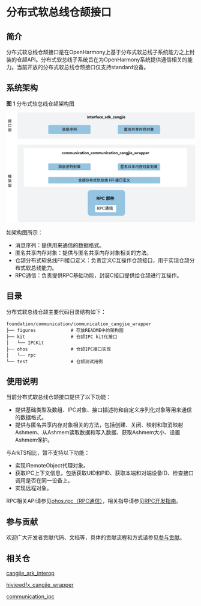 # 分布式软总线仓颉接口

## 简介

分布式软总线仓颉接口是在OpenHarmony上基于分布式软总线子系统能力之上封装的仓颉API。分布式软总线子系统旨在为OpenHarmony系统提供通信相关的能力。当前开放的分布式软总线仓颉接口仅支持standard设备。

## 系统架构

**图 1** 分布式软总线仓颉架构图

![分布式软总线仓颉架构图](figures/communication_cangjie_wrapper_architecture.png)

如架构图所示：

- 消息序列：提供用来通信的数据格式。
- 匿名共享内存对象：提供与匿名共享内存对象相关的方法。
- 仓颉分布式软总线FFI接口定义：负责定义C互操作仓颉接口，用于实现仓颉分布式软总线能力。
- RPC通信：负责提供RPC基础功能，封装C接口提供给仓颉进行互操作。

## 目录

分布式软总线仓颉主要代码目录结构如下：

```
foundation/communication/communication_cangjie_wrapper
├── figures             # 存放README中的架构图
├── kit                 # 仓颉IPC kit化接口
│   └── IPCKit
├── ohos                # 仓颉IPC接口实现
│   └── rpc
└── test                # 仓颉测试用例
```

## 使用说明

当前分布式软总线仓颉接口提供了以下功能：

- 提供基础类型及数组、IPC对象、接口描述符和自定义序列化对象等用来通信的数据格式。
- 提供与匿名共享内存对象相关的方法，包括创建、关闭、映射和取消映射Ashmem、从Ashmem读取数据和写入数据、获取Ashmem大小、设置Ashmem保护。

与ArkTS相比，暂不支持以下功能：

- 实现IRemoteObject代理对象。
- 获取IPC上下文信息，包括获取UID和PID、获取本端和对端设备ID、检查接口调用是否在同一设备上。
- 实现远程对象。

RPC相关API请参见[ohos.rpc（RPC通信）](https://gitcode.com/openharmony-sig/arkcompiler_cangjie_ark_interop/blob/master/doc/API_Reference/source_zh_cn/apis/IPCKit/cj-apis-rpc.md)，相关指导请参见[RPC开发指南](https://gitcode.com/openharmony-sig/arkcompiler_cangjie_ark_interop/blob/master/doc/Dev_Guide/source_zh_cn/ipc/cj-ipc-rpc-overview.md)。

## 参与贡献

欢迎广大开发者贡献代码、文档等，具体的贡献流程和方式请参见[参与贡献](https://gitcode.com/openharmony/docs/blob/master/zh-cn/contribute/%E5%8F%82%E4%B8%8E%E8%B4%A1%E7%8C%AE.md)。

## 相关仓

[cangjie\_ark\_interop](https://gitcode.com/openharmony-sig/arkcompiler_cangjie_ark_interop)

[hiviewdfx\_cangjie\_wrapper](https://gitcode.com/openharmony-sig/hiviewdfx_hiviewdfx_cangjie_wrapper)

[communication\_ipc](https://gitee.com/openharmony/communication_ipc/blob/master/README.md)
